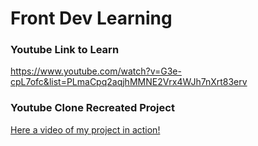 # Front Dev Learning
 
### Youtube Link to Learn
https://www.youtube.com/watch?v=G3e-cpL7ofc&list=PLmaCpq2aqjhMMNE2Vrx4WJh7nXrt83erv

### Youtube Clone Recreated Project
<a href="https://youtu.be/vPiIeB9gFXU">Here a video of my project in action!</a>
